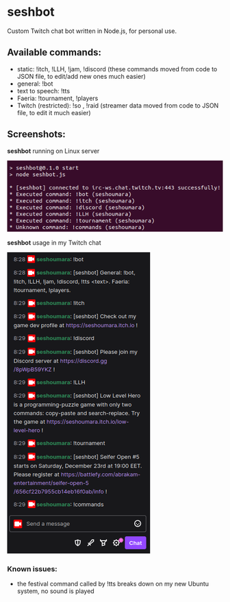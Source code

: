 # seshbot

Custom Twitch chat bot written in Node.js, for personal use.

## Available commands:

- static: !itch, !LLH, !jam, !discord (these commands moved from code to JSON file, to edit/add new ones much easier)
- general: !bot
- text to speech: !tts <test>
- Faeria: !tournament, !players
- Twitch (restricted): !so <streamer>, !raid <streamer> (streamer data moved from code to JSON file, to edit it much easier)

## Screenshots:

**seshbot** running on Linux server

![seshbot server](https://raw.githubusercontent.com/seshoumara/seshbot/main/Screenshots/seshbot_CLI.png)

**seshbot** usage in my Twitch chat

![seshbot Twitch](https://raw.githubusercontent.com/seshoumara/seshbot/main/Screenshots/seshbot_Twitch.png)

### Known issues:

- the festival command called by !tts breaks down on my new Ubuntu system, no sound is played
